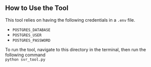 ## How to Use the Tool

This tool relies on having the following credentials in a `.env` file.

* `POSTGRES_DATABASE`
* `POSTGRES_USER`
* `POSTGRES_PASSWORD`

To run the tool, navigate to this directory in the terminal, then run the following command  
`python svr_tool.py`